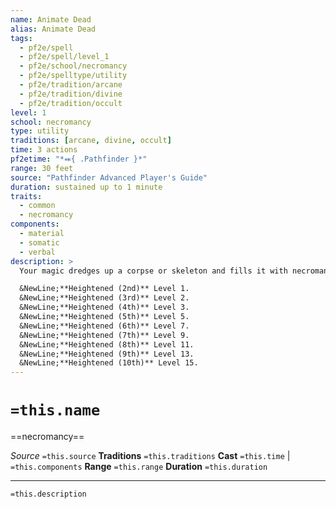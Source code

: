 ```yaml
---
name: Animate Dead
alias: Animate Dead
tags:
  - pf2e/spell
  - pf2e/spell/level_1
  - pf2e/school/necromancy
  - pf2e/spelltype/utility
  - pf2e/tradition/arcane
  - pf2e/tradition/divine
  - pf2e/tradition/occult
level: 1
school: necromancy
type: utility
traditions: [arcane, divine, occult]
time: 3 actions
pf2etime: "*⬽{ .Pathfinder }*"
range: 30 feet
source: "Pathfinder Advanced Player's Guide"
duration: sustained up to 1 minute
traits:
  - common
  - necromancy
components:
  - material
  - somatic
  - verbal
description: >
  Your magic dredges up a corpse or skeleton and fills it with necromantic life, and you force the dead to fight at your command. You summon a common creature that has the undead trait and whose level is -1; this creature gains the summoned trait. Heightening the spell increases the maximum level of creature you can summon.

  &NewLine;**Heightened (2nd)** Level 1.
  &NewLine;**Heightened (3rd)** Level 2.
  &NewLine;**Heightened (4th)** Level 3.
  &NewLine;**Heightened (5th)** Level 5.
  &NewLine;**Heightened (6th)** Level 7.
  &NewLine;**Heightened (7th)** Level 9.
  &NewLine;**Heightened (8th)** Level 11.
  &NewLine;**Heightened (9th)** Level 13.
  &NewLine;**Heightened (10th)** Level 15.
---
```

# `=this.name`
==necromancy==

*Source* `=this.source`
**Traditions** `=this.traditions`
**Cast** `=this.time` | `=this.components`
**Range** `=this.range`
**Duration** `=this.duration`

***
`=this.description`